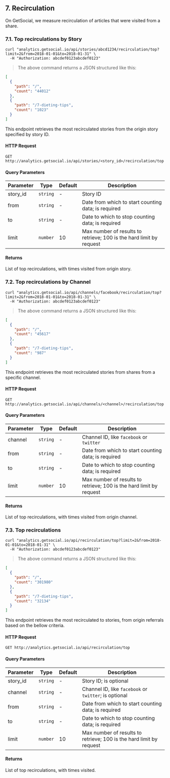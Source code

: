 ## 7. Recirculation

On GetSocial, we measure recirculation of articles that were visited from a share.

### 7.1. Top recirculations by Story

```shell
curl "analytics.getsocial.io/api/stories/abcd1234/recirculation/top?limit=2&from=2018-01-01&to=2018-01-31" \
  -H "Authorization: abcdef0123abcdef0123"
```

> The above command returns a JSON structured like this:

```json
[
  {
    "path": "/",
    "count": "44012"
  },
  {
    "path": "/7-dieting-tips",
    "count": "1023"
  }
]
```

This endpoint retrieves the most recirculated stories from the origin story specified by story ID.

#### HTTP Request

`GET http://analytics.getsocial.io/api/stories/<story_id>/recirculation/top`

#### Query Parameters

Parameter | Type     | Default | Description
--------- | -------- | ------- | --------
story_id  | `string` | -       | Story ID
from      | `string` | -       | Date from which to start counting data; is required
to        | `string` | -       | Date to which to stop counting data; is required
limit     | `number` | 10      | Max number of results to retrieve; 100 is the hard limit by request

#### Returns

List of top recirculations, with times visited from origin story.

### 7.2. Top recirculations by Channel

```shell
curl "analytics.getsocial.io/api/channels/facebook/recirculation/top?limit=2&from=2018-01-01&to=2018-01-31" \
  -H "Authorization: abcdef0123abcdef0123"
```

> The above command returns a JSON structured like this:

```json
[
  {
    "path": "/",
    "count": "45617"
  },
  {
    "path": "/7-dieting-tips",
    "count": "987"
  }
]
```

This endpoint retrieves the most recirculated stories from shares from a specific channel.

#### HTTP Request

`GET http://analytics.getsocial.io/api/channels/<channel>/recirculation/top`

#### Query Parameters

Parameter | Type     | Default | Description
--------- | -------- | ------- | --------
channel   | `string` | -       | Channel ID, like `facebook` or `twitter`
from      | `string` | -       | Date from which to start counting data; is required
to        | `string` | -       | Date to which to stop counting data; is required
limit     | `number` | 10      | Max number of results to retrieve; 100 is the hard limit by request

#### Returns

List of top recirculations, with times visited from origin channel.

### 7.3. Top recirculations

```shell
curl "analytics.getsocial.io/api/recirculation/top?limit=2&from=2018-01-01&to=2018-01-31" \
  -H "Authorization: abcdef0123abcdef0123"
```

> The above command returns a JSON structured like this:

```json
[
  {
    "path": "/",
    "count": "301980"
  },
  {
    "path": "/7-dieting-tips",
    "count": "32134"
  }
]
```

This endpoint retrieves the most recirculated to stories, from origin referrals based on the bellow
criteria.

#### HTTP Request

`GET http://analytics.getsocial.io/api/recirculation/top`

#### Query Parameters

Parameter | Type     | Default | Description
--------- | -------- | ------- | --------
story_id  | `string` | -       | Story ID; is optional
channel   | `string` | -       | Channel ID, like `facebook` or `twitter`; is optional
from      | `string` | -       | Date from which to start counting data; is required
to        | `string` | -       | Date to which to stop counting data; is required
limit     | `number` | 10      | Max number of results to retrieve; 100 is the hard limit by request

#### Returns

List of top recirculations, with times visited.
